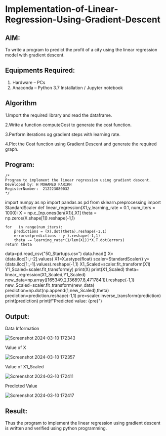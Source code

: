 # Implementation-of-Linear-Regression-Using-Gradient-Descent

## AIM:
To write a program to predict the profit of a city using the linear regression model with gradient descent.

## Equipments Required:
1. Hardware – PCs
2. Anaconda – Python 3.7 Installation / Jupyter notebook

## Algorithm
1.Import the required library and read the dataframe.

2.Write a function computeCost to generate the cost function.

3.Perform iterations og gradient steps with learning rate.

4.Plot the Cost function using Gradient Descent and generate the required graph.

## Program:
```
/*
Program to implement the linear regression using gradient descent.
Developed by: H MOHAMED FARIKH
RegisterNumber:  212223080032
*/
```
import numpy as np
import pandas as pd
from sklearn.preprocessing import StandardScaler
def linear_regression(X1,y,learning_rate = 0.1, num_iters = 1000):
    X = np.c_[np.ones(len(X1)),X1]
    theta = np.zeros(X.shape[1]).reshape(-1,1)
    
    for _ in range(num_iters):
        predictions = (X).dot(theta).reshape(-1,1)
        errors=(predictions - y ).reshape(-1,1)
        theta -= learning_rate*(1/len(X1))*X.T.dot(errors)
    return theta
data=pd.read_csv("50_Startups.csv")
data.head()
X=(data.iloc[1:,:-2].values)
X1=X.astype(float)
scaler=StandardScaler()
y=(data.iloc[1:,-1].values).reshape(-1,1)
X1_Scaled=scaler.fit_transform(X1)
Y1_Scaled=scaler.fit_transform(y)
print(X)
print(X1_Scaled)
theta= linear_regression(X1_Scaled,Y1_Scaled)
new_data=np.array([165349.2,136897.8,471784.1]).reshape(-1,1)
new_Scaled=scaler.fit_transform(new_data)
prediction=np.dot(np.append(1,new_Scaled),theta)
prediction=prediction.reshape(-1,1)
pre=scaler.inverse_transform(prediction)
print(prediction)
print(f"Predicted value: {pre}")

## Output:
Data Information 

![Screenshot 2024-03-10 172343](https://github.com/MOHAMEDFARIKH1/Implementation-of-Linear-Regression-Using-Gradient-Descent/assets/160568234/e577ce16-1681-4d12-bd91-677155725b2a)

Value of X

![Screenshot 2024-03-10 172357](https://github.com/MOHAMEDFARIKH1/Implementation-of-Linear-Regression-Using-Gradient-Descent/assets/160568234/376c0176-f655-4da1-9d9d-17d2fc5f88ff)

Value of X1_Scaled

![Screenshot 2024-03-10 172411](https://github.com/MOHAMEDFARIKH1/Implementation-of-Linear-Regression-Using-Gradient-Descent/assets/160568234/412ff088-9c43-4f85-ad69-4bba7028ed88)

Predicted Value

![Screenshot 2024-03-10 172417](https://github.com/MOHAMEDFARIKH1/Implementation-of-Linear-Regression-Using-Gradient-Descent/assets/160568234/389a6dac-28f8-4b68-99ef-5a95505306f3)


## Result:
Thus the program to implement the linear regression using gradient descent is written and verified using python programming.
